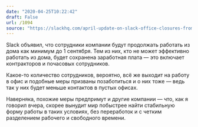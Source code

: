 ```yaml
---
date: "2020-04-25T10:22:42"
draft: False
url: /1094
source: "https://slackhq.com/april-update-on-slack-office-closures-from-slack?sf121284215=1"
---
```


Slack объявил, что сотрудники компании будут продолжать работать из дома как минимум до 1 сентября. Тем из них, кто не может эффективно работать из дома, будет сохранена заработная плата — это включает контракторов и почасовых сотрудников.

Какое-то количество сотрудников, вероятно, всё же выходит на работу в офис и подобные меры призваны позаботиться и о них тоже — ведь так у них будет меньше контактов в пустых офисах.

Наверняка, похожие меры предпримут и другие компании — что, как я говорил вчера, скорее вынудит мир побыстрее найти стабильную форму работы в таких условиях, без переработок и с четким разделением рабочего и свободного времени.
